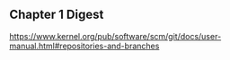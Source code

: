 ## Chapter 1 Digest

<https://www.kernel.org/pub/software/scm/git/docs/user-manual.html#repositories-and-branches>



